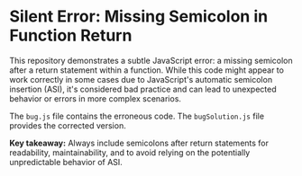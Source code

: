 # Silent Error: Missing Semicolon in Function Return

This repository demonstrates a subtle JavaScript error: a missing semicolon after a return statement within a function.  While this code might appear to work correctly in some cases due to JavaScript's automatic semicolon insertion (ASI), it's considered bad practice and can lead to unexpected behavior or errors in more complex scenarios.

The `bug.js` file contains the erroneous code. The `bugSolution.js` file provides the corrected version.

**Key takeaway:** Always include semicolons after return statements for readability, maintainability, and to avoid relying on the potentially unpredictable behavior of ASI.